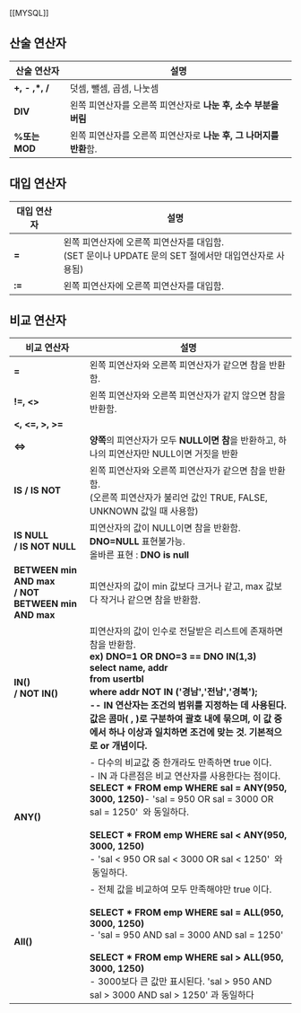 [[MYSQL]]
## **산술 연산자**

| 산술 연산자         | 설명                                           |
| -------------- | -------------------------------------------- |
| **+, - ,*, /** | 덧셈, 뺄셈, 곱셈, 나눗셈                              |
| **DIV**        | 왼쪽 피연산자를 오른쪽 피연산자로 **나눈 후,** **소수 부분을 버림**   |
| **%또는 MOD**    | 왼쪽 피연산자를 오른쪽 피연산자로 **나눈 후, 그** **나머지를 반환**함. |

## **대입 연산자**

| **대입 연산자** | **설명**                                                             |
| ---------- | ------------------------------------------------------------------ |
| **=**      | 왼쪽 피연산자에 오른쪽 피연산자를 대입함.<br>(SET 문이나 UPDATE 문의 SET 절에서만 대입연산자로 사용됨) |
| **:=**     | 왼쪽 피연산자에 오른쪽 피연산자를 대입함.                                            |


## **비교 연산자**

| **비교 연산자**                                                 | **설명**                                                                                                                                                                                                                                                                                                      |
| ---------------------------------------------------------- | ----------------------------------------------------------------------------------------------------------------------------------------------------------------------------------------------------------------------------------------------------------------------------------------------------------- |
| **=**                                                      | 왼쪽 피연산자와 오른쪽 피연산자가 같으면 참을 반환함.                                                                                                                                                                                                                                                                              |
| **!=, <>**                                                 | 왼쪽 피연산자와 오른쪽 피연산자가 같지 않으면 참을 반환함.                                                                                                                                                                                                                                                                           |
| **<, <=, >, >=**                                           |                                                                                                                                                                                                                                                                                                             |
| **<=>**                                                    | **양쪽**의 피연산자가 모두 **NULL이면 참**을 반환하고, 하나의 피연산자만 NULL이면 거짓을 반환                                                                                                                                                                                                                                                |
| **IS**  **/ IS NOT**                                       | 왼쪽 피연산자와 오른쪽 피연산자가 같으면 참을 반환함.  <br>(오른쪽 피연산자가 불리언 값인 TRUE, FALSE, UNKNOWN 값일 때 사용함)                                                                                                                                                                                                                        |
| **IS NULL**  <br>**/ IS NOT NULL**                         | 피연산자의 값이 NULL이면 참을 반환함.<br>**DNO=NULL** 표현불가능.   <br>올바른 표현 : **DNO is null**                                                                                                                                                                                                                               |
| **BETWEEN min AND max**  <br>**/ NOT BETWEEN min AND max** | 피연산자의 값이 min 값보다 크거나 같고, max 값보다 작거나 같으면 참을 반환함.                                                                                                                                                                                                                                                            |
| **IN()**   <br>**/ NOT IN()**                              | 피연산자의 값이 인수로 전달받은 리스트에 존재하면 참을 반환함.<br>**ex) DNO=1 OR DNO=3 ==** **DNO IN(1,3)**  **​** <br>**select name, addr**   <br>**from usertbl**  <br>**where **addr NOT IN** ('경남','전남','경북');**  <br>**-- IN 연산자는 조건의 범위를 지정하는 데 사용된다. 값은 콤마( , )로 구분하여 괄호 내에 묶으며, 이 값 중에서 하나 이상과 일치하면 조건에 맞는 것. 기본적으로 or 개념이다.** |
| ****ANY()****                                              | - 다수의 비교값 중 한개라도 만족하면 true 이다.  <br>- IN 과 다른점은 비교 연산자를 사용한다는 점이다.<br>**SELECT * FROM emp WHERE sal = ANY(950, 3000, 1250)**- 'sal = 950 OR sal = 3000 OR sal = 1250'  와 동일하다.   <br>  <br>**SELECT * FROM emp WHERE sal < ANY(950, 3000, 1250)**  <br>- 'sal < 950 OR sal < 3000 OR sal < 1250'  와  동일하다.  |
| **All()**                                                  | - 전체 값을 비교하여 모두 만족해야만 true 이다.  <br>  <br>**SELECT * FROM emp WHERE sal = ALL(950, 3000, 1250)**  <br>- 'sal = 950 AND sal = 3000 AND sal = 1250'   <br>  <br>**SELECT * FROM emp WHERE sal > ALL(950, 3000, 1250)**  <br>- 3000보다 큰 값만 표시된다. 'sal > 950 AND sal > 3000 AND sal > 1250' 과 동일하다              |
